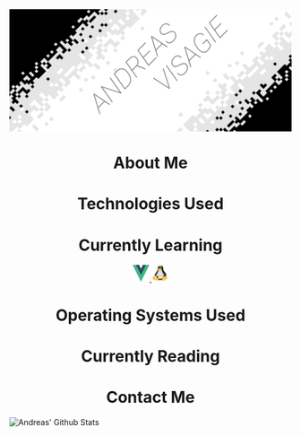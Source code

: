 <img src="Resources/AVLogo.png" alt="Andreas Logo" align="center">
<!-- ABOUT ME -->
<h1 align="center"> About Me </h1>

<!-- TECHNOLOGIES -->
<h1 align="center"> Technologies Used </h1>
<div align="center">

</div>

<!-- LEARNING -->
<h1 align="center"> Currently Learning </h1>
<div align="center">
    <a href="https://vuejs.org/"> <img src="Resources/VueLogo.svg" width="30" height="30"> </a>
    <a href="https://www.linux.org/"> <img src="Resources/TuxLinux.png" width="30" height="30"> </a>
</div>

<!-- OPERATING SYSTEMS -->
<h1 align="center"> Operating Systems Used </h1>

<!-- READING -->
<h1 align="center"> Currently Reading </h1>

<!-- CONTACT -->
<h1 align="center"> Contact Me </h1>


![Andreas' Github Stats](https://github-readme-stats.vercel.app/api?username=PurpleAxe&count_private=true&show_icons=true&theme=transparent)

